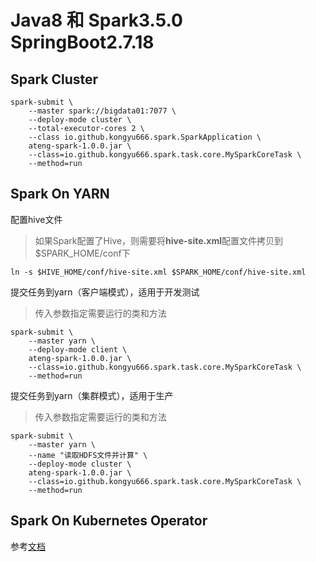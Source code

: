 # Java8 和 Spark3.5.0 SpringBoot2.7.18

## Spark Cluster

```shell
spark-submit \
    --master spark://bigdata01:7077 \
    --deploy-mode cluster \
    --total-executor-cores 2 \
    --class io.github.kongyu666.spark.SparkApplication \
    ateng-spark-1.0.0.jar \
    --class=io.github.kongyu666.spark.task.core.MySparkCoreTask \
    --method=run
```

## Spark On YARN

配置hive文件

> 如果Spark配置了Hive，则需要将**hive-site.xml**配置文件拷贝到$SPARK_HOME/conf下

```shell
ln -s $HIVE_HOME/conf/hive-site.xml $SPARK_HOME/conf/hive-site.xml
```

提交任务到yarn（客户端模式），适用于开发测试

> 传入参数指定需要运行的类和方法

```shell
spark-submit \
    --master yarn \
    --deploy-mode client \
    ateng-spark-1.0.0.jar \
    --class=io.github.kongyu666.spark.task.core.MySparkCoreTask \
    --method=run
```

提交任务到yarn（集群模式），适用于生产

> 传入参数指定需要运行的类和方法

```shell
spark-submit \
    --master yarn \
    --name "读取HDFS文件并计算" \
    --deploy-mode cluster \
    ateng-spark-1.0.0.jar \
    --class=io.github.kongyu666.spark.task.core.MySparkCoreTask \
    --method=run
```

## Spark On Kubernetes Operator

参考[文档](https://github.com/kongyu666/work/blob/main/work/bigdata/05-spark/kubernetes-operator/deploy/spark-spring-myapp.yaml)
